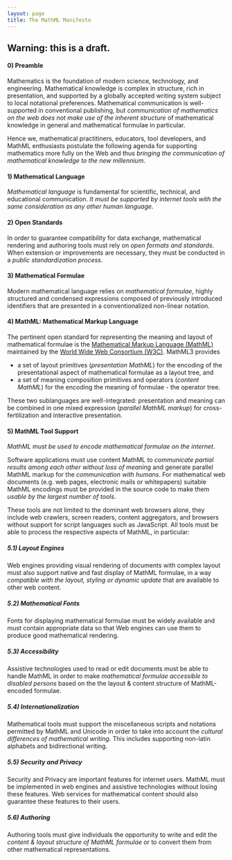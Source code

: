 ```yaml
---
layout: page
title: The MathML Manifesto
---
```


## Warning: this is a draft.

#### 0) Preamble

Mathematics is the foundation of modern science, technology, and engineering. Mathematical
knowledge is complex in structure, rich in presentation, and supported by a globally
accepted writing system subject to local notational preferences. Mathematical
communication is well-supported in conventional publishing, but *communication of
mathematics on the web does not make use of the inherent structure* of mathematical
knowledge in general and mathematical formulae in particular.

Hence we, mathematical practitiners, educators, tool developers, and MathML enthusiasts
postulate the following agenda for supporting mathematics more fully on the Web and thus
*bringing the communication of mathematical knowledge to the new millennium*.

#### 1) Mathematical Language

*Mathematical language* is fundamental for scientific, technical, and educational
communication.  *It must be supported by internet tools with the same consideration as any
other human language*.

#### 2) Open Standards

In order to guarantee compatibility for data exchange, mathematical rendering and
authoring tools must rely on *open formats and standards*. When extension or improvements
are necessary, they must be conducted in a *public standardization process*.

#### 3) Mathematical Formulae

Modern mathematical language relies on *mathematical formulae*, highly structured and
condensed expressions composed of previously introduced identifiers that are presented in
a conventionalized non-linear notation.

#### 4) MathML: Mathematical Markup Language

The pertinent open standard for representing the meaning and layout of mathematical
formulae is the [Mathematical Markup Language (MathML)](http://www.w3.org/TR/MathML/)
maintained by the [World Wide Web Consortium (W3C)](http://www.w3.org). MathML3
provides

* a set of layout primitives (*presentation MathML*) for the encoding of the
  presentational aspect of mathematical formulae as a layout tree, and
* a set of meaning composition primitives and operators (*content MathML*) for the
  encoding the meaning of formulae - the operator tree.

These two sublanguages are well-integrated: presentation and meaning can be combined in
one mixed expression (*parallel MathML markup*) for cross-fertilization and interactive
presentation.

#### 5) MathML Tool Support

*MathML must be used to encode mathematical formulae on the internet*.

Software applications must use content MathML to *communicate partial results among each
other without loss of meaning* and generate parallel MathML markup for the *communication
with humans*. For mathematical web documents (e.g. web pages, electronic mails or
whitepapers) suitable MathML encodings must be provided in the source code to make them
*usable by the largest number of tools*.

These tools are not limited to the dominant web browsers alone, they include web crawlers,
screen readers, content aggregators, and browsers without support for script languages
such as JavaScript. All tools must be able to process the respective aspects of MathML,
in particular:

##### 5.1) Layout Engines

Web engines providing visual rendering of documents with complex layout must also support
native and fast display of MathML formulae, in a way *compatible with the layout, styling
or dynamic update* that are available to other web content.

##### 5.2) Mathematical Fonts

Fonts for displaying mathematical formulae must be widely available and must
contain appropriate data so that Web engines can use them to produce good
mathematical rendering.

##### 5.3) Accessibility

Assistive technologies used to read or edit documents must be able to handle MathML in
order to make *mathematical formulae accessible to disabled persons* based on the the
layout & content structure of MathML-encoded formulae.

##### 5.4) Internationalization

Mathematical tools must support the miscellaneous scripts and notations permitted by
MathML and Unicode in order to take into account the *cultural differences of mathematical
writing*. This includes supporting non-latin alphabets and bidirectional writing.

##### 5.5) Security and Privacy

Security and Privacy are important features for internet users. MathML must be implemented
in web engines and assistive technologies without losing these features. Web services for
mathematical content should also guarantee these features to their users.

##### 5.6) Authoring

Authoring tools must give individuals the opportunity to write and edit the *content & layout
structure of MathML formulae* or to convert them from other mathematical representations.
